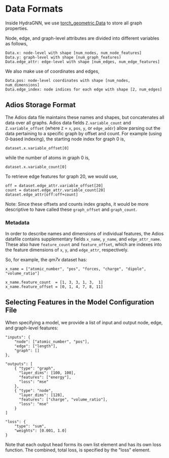 # Data Formats

Inside HydraGNN, we use [torch_geometric.Data](https://pytorch-geometric.readthedocs.io/en/latest/generated/torch_geometric.data.Data.html) to store all graph properties.

Node, edge, and graph-level attributes are divided into different
variables as follows,

    Data.x: node-level with shape [num_nodes, num_node_features]
    Data.y: graph-level with shape [num_graph_features)
    Data.edge_attr: edge-level with shape [num_edges, num_edge_features]

We also make use of coordinates and edges,

    Data.pos: node-level coordinates with shape [num_nodes, num_dimensions]
    Data.edge_index: node indices for each edge with shape [2, num_edges]

## Adios Storage Format

The Adios data file maintains these names and shapes,
but concatenates all data over all graphs.
Adios data fields `Z.variable_count` and `Z.variable_offset`
(where `Z` = `x`, `pos`, `y`, or `edge_addr`) allow parsing out
the data pertaining to a specific graph
by offset and count.  For example (using 0-based indexing),
the starting node index for graph 0 is,

    dataset.x.variable_offset[0]

while the number of atoms in graph 0 is,

    dataset.x.variable_count[0]

To retrieve edge features for graph 20, we would use,

    off = dataset.edge_attr.variable_offset[20]
    count = dataset.edge_attr.variable_count[20]
    dataset.edge_attr[off:off+count]

Note: Since these offsets and counts index graphs,
it would be more descriptive to have called these
`graph_offset` and `graph_count`.

### Metadata

In order to describe names and dimensions of
individual features, the Adios datafile contains
supplementary fields `x_name`, `y_name`, and `edge_attr_name`.
These also have `feature_count` and `feature_offset`,
which are indexes into the feature dimensions of `x`, `y`, and `edge_attr`,
respectively.

So, for example, the *qm7x* dataset has:

    x_name = ["atomic_number", "pos", "forces, "charge", "dipole", "volume_ratio"]

    x_name.feature_count  = [1, 3, 3, 1, 3,  1]
    x_name.feature_offset = [0, 1, 4, 7, 8, 11]

## Selecting Features in the Model Configuration File

When specifying a model, we provide a list of input
and output node, edge, and graph-level features:

    "inputs": {
        "node": ["atomic_number", "pos"],
        "edge": ["length"],
        "graph": []
    },

    "outputs": [
        { "type": "graph",
          "layer_dims": [100, 100],
          "features": ["energy"],
          "loss": "mse"
        },
        { "type": "node",
          "layer_dims": [128],
          "features": ["charge", "volume_ratio"],
          "loss": "mse"
        }
    ]

    "loss": {
        "type": "sum",
        "weights": [0.001, 1.0]
    }

Note that each output head forms its own list element
and has its own loss function.  The combined, total loss,
is specified by the "loss" element.
